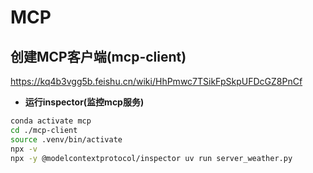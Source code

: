 # MCP

## 创建MCP客户端(mcp-client)
https://kq4b3vgg5b.feishu.cn/wiki/HhPmwc7TSikFpSkpUFDcGZ8PnCf

- **运行inspector(监控mcp服务)**
```bash
conda activate mcp
cd ./mcp-client
source .venv/bin/activate
npx -v
npx -y @modelcontextprotocol/inspector uv run server_weather.py
```